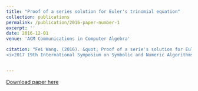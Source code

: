 ```yaml
---
title: "Proof of a series solution for Euler's trinomial equation"
collection: publications
permalink: /publication/2016-paper-number-1
excerpt: ''
date: 2016-12-01
venue: 'ACM Communications in Computer Algebra'

citation: "Fei Wang. (2016). &quot; Proof of a serie's solution for Eulers trinomial equation. &quot; 
<i>2017 19th International Symposium on Symbolic and Numeric Algorithms for Scientific Computing</i>.  Pages 86-93."


---
```


[Download paper here](https://doi.org/10.1145/3055282.3055284)
